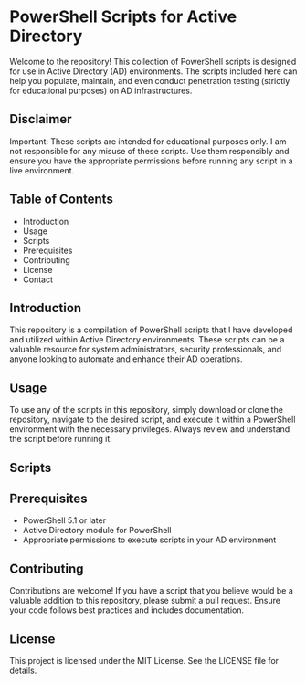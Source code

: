 # PowerShell Scripts for Active Directory

Welcome to the repository! This collection of PowerShell scripts is designed for use in Active Directory (AD) environments. The scripts included here can help you populate, maintain, and even conduct penetration testing (strictly for educational purposes) on AD infrastructures.

## Disclaimer
Important: These scripts are intended for educational purposes only. I am not responsible for any misuse of these scripts. Use them responsibly and ensure you have the appropriate permissions before running any script in a live environment.

## Table of Contents
- Introduction
- Usage
- Scripts
- Prerequisites
- Contributing
- License
- Contact

## Introduction
This repository is a compilation of PowerShell scripts that I have developed and utilized within Active Directory environments. These scripts can be a valuable resource for system administrators, security professionals, and anyone looking to automate and enhance their AD operations.

## Usage
To use any of the scripts in this repository, simply download or clone the repository, navigate to the desired script, and execute it within a PowerShell environment with the necessary privileges. Always review and understand the script before running it.

## Scripts



## Prerequisites
- PowerShell 5.1 or later
- Active Directory module for PowerShell
- Appropriate permissions to execute scripts in your AD environment

## Contributing
Contributions are welcome! If you have a script that you believe would be a valuable addition to this repository, please submit a pull request. Ensure your code follows best practices and includes documentation.

## License
This project is licensed under the MIT License. See the LICENSE file for details.
